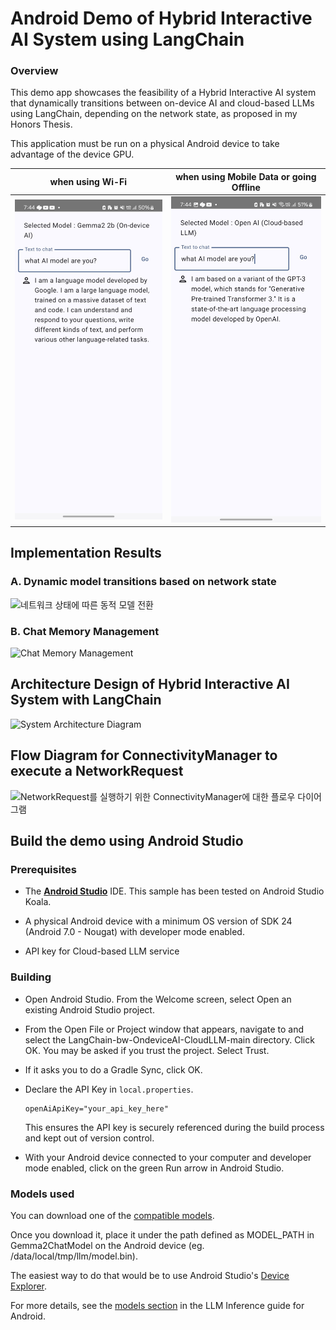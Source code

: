 # Android Demo of Hybrid Interactive AI System using LangChain

### Overview

This demo app showcases the feasibility of a Hybrid Interactive AI system that dynamically transitions between on-device AI and cloud-based LLMs using LangChain, depending on the network state, as proposed in my Honors Thesis.

This application must be run on a physical Android device to take advantage of the device GPU.

|                     when using Wi-Fi                     |                     when using Mobile Data or going Offline                     |
|:--------------------------------------------------------:|:-------------------------------------------------------------------------------:|
| ![On-device AI: Google Gemma2 2B](screenshot_gemma2.png) | ![Cloud-based LLM: Open AI GPT-3.5 Turbo](screenshot_open-ai_gpt-3.5-turbo.png) |

## Implementation Results

### A. Dynamic model transitions based on network state

![네트워크 상태에 따른 동적 모델 전환](https://github.com/user-attachments/assets/ff28bed7-75ff-467b-b9b7-0b00c6800c64)

### B. Chat Memory Management

<img alt="Chat Memory Management" src="https://github.com/user-attachments/assets/ded4a5b1-b6e0-4f0c-a96c-231df37d159c">

## Architecture Design of Hybrid Interactive AI System with LangChain

![System Architecture Diagram](https://github.com/user-attachments/assets/394b6a47-4df5-4280-9aaa-31f4b5514ddf)

## Flow Diagram for ConnectivityManager to execute a NetworkRequest

![NetworkRequest를 실행하기 위한 ConnectivityManager에 대한 플로우 다이어그램](https://github.com/user-attachments/assets/7467b127-8f24-412d-9f68-352bf05ab9d3)

## Build the demo using Android Studio

### Prerequisites

*   The **[Android Studio](https://developer.android.com/studio/index.html)**
    IDE. This sample has been tested on Android Studio Koala.

*   A physical Android device with a minimum OS version of SDK 24 (Android 7.0 -
    Nougat) with developer mode enabled.

*   API key for Cloud-based LLM service

### Building

*   Open Android Studio. From the Welcome screen, select Open an existing
    Android Studio project.

*   From the Open File or Project window that appears, navigate to and select
    the LangChain-bw-OndeviceAI-CloudLLM-main directory. Click OK. You may
    be asked if you trust the project. Select Trust.

*   If it asks you to do a Gradle Sync, click OK.

*   Declare the API Key in `local.properties`. <br>
    ```properties
    openAiApiKey="your_api_key_here"
    ```
    This ensures the API key is securely referenced during the build process and kept out of version control.

*   With your Android device connected to your computer and developer mode
    enabled, click on the green Run arrow in Android Studio.

### Models used

You can download one of the [compatible models](https://developers.google.com/mediapipe/solutions/genai/llm_inference#models).

Once you download it, place it under the path defined as MODEL_PATH in Gemma2ChatModel on the Android device
(eg. /data/local/tmp/llm/model.bin).

The easiest way to do that would be to use Android Studio's [Device Explorer](https://developer.android.com/studio/debug/device-file-explorer).

For more details, see the [models section](https://developers.google.com/mediapipe/solutions/genai/llm_inference/android#model) in the LLM Inference guide for Android.